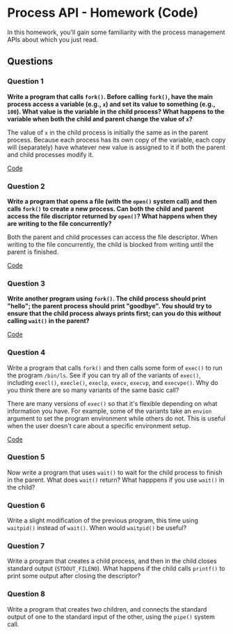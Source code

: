 # Process API - Homework (Code)

In this homework, you'll gain some familiarity with the process management APIs about which you just read.

## Questions

### Question 1

**Write a program that calls `fork()`. Before calling `fork()`, have the main process access a variable (e.g., `x`) and set its value to something (e.g., `100`). What value is the variable in the child process? What happens to the variable when both the child and parent change the value of `x`?**

The value of `x` in the child process is initially the same as in the parent process. Because each process has its own copy of the variable, each copy will (separately) have whatever new value is assigned to it if both the parent and child processes modify it.

[Code](./1.c)

### Question 2

**Write a program that opens a file (with the `open()` system call) and then calls `fork()` to create a new process. Can both the child and parent access the file discriptor returned by `open()`? What happens when they are writing to the file concurrently?**

Both the parent and child processes can access the file descriptor. When writing to the file concurrently, the child is blocked from writing until the parent is finished.

[Code](./2.c)

### Question 3

**Write another program using `fork()`. The child process should print "hello"; the parent process should print "goodbye". You should try to ensure that the child process always prints first; can you do this _without_ calling `wait()` in the parent?**

[Code](./3.c)

### Question 4

Write a program that calls `fork()` and then calls some form of `exec()` to run the program `/bin/ls`. See if you can try all of the variants of `exec()`, including `execl()`, `execle()`, `execlp`, `execv`, `execvp`, and `execvpe()`. Why do you think there are so many variants of the same basic call?

There are many versions of `exec()` so that it's flexible depending on what information you have. For example, some of the variants take an `envion` argument to set the program environment while others do not. This is useful when the user doesn't care about a specific environment setup.

[Code](./4.c)

### Question 5

Now write a program that uses `wait()` to wait for the child process to finish in the parent. What does `wait()` return? What happpens if you use `wait()` in the child?

### Question 6

Write a slight modification of the previous program, this time using `waitpid()` instead of `wait()`. When would `waitpid()` be useful?

### Question 7

Write a program that creates a child process, and then in the child closes standard output (`STDOUT_FILENO`). What happens if the child calls `printf()` to print some output after closing the descriptor?

### Question 8

Write a program that creates two children, and connects the standard output of one to the standard input of the other, using the `pipe()` system call.

